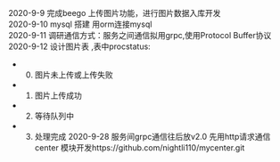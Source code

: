 2020-9-9 完成beego 上传图片功能，进行图片数据入库开发  
2020-9-10 mysql 搭建 用orm连接mysql  
2020-9-11 调研通信方式：服务之间通信拟用grpc,使用Protocol Buffer协议  
2020-9-12 设计图片表 ,表中procstatus:  
* 0. 图片未上传或上传失败
* 1. 图片上传成功
* 2. 等待队列中
* 3. 处理完成
2020-9-28 服务间grpc通信往后放v2.0 先用http请求通信
center 模块开发https://github.com/nightli110/mycenter.git